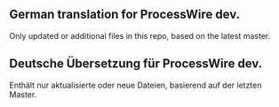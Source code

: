 ## German translation for ProcessWire dev.
Only updated or additional files in this repo, based on the latest master.

## Deutsche Übersetzung für ProcessWire dev. 
Enthält nur aktualisierte oder neue Dateien, basierend auf der letzten Master.
